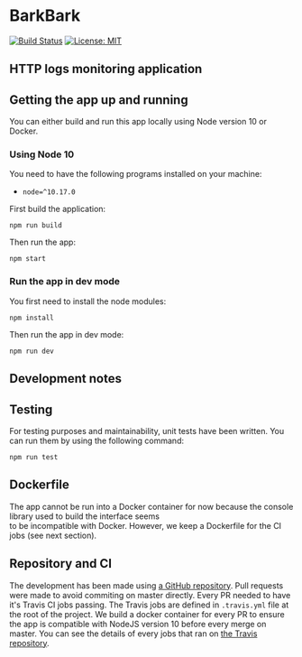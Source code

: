 # BarkBark

[![Build Status](https://travis-ci.com/DonaCrio/BarkBark.svg?branch=master)](https://travis-ci.com/DonaCrio/BarkBark)
[![License: MIT](https://img.shields.io/badge/License-MIT-yellow.svg)](https://opensource.org/licenses/MIT)

## HTTP logs monitoring application

## Getting the app up and running

You can either build and run this app locally using Node version 10 or Docker.

### Using Node 10

You need to have the following programs installed on your machine:

- `node=^10.17.0`

First build the application:

```
npm run build
```

Then run the app:

```
npm start
```

### Run the app in dev mode

You first need to install the node modules:

```
npm install
```

Then run the app in dev mode:

```
npm run dev
```

## Development notes

## Testing

For testing purposes and maintainability, unit tests have been written. You can run them by using the following command:

```
npm run test
```

## Dockerfile

The app cannot be run into a Docker container for now because the console library used to build the interface seems \
to be incompatible with Docker. However, we keep a Dockerfile for the CI jobs (see next section).

## Repository and CI

The development has been made using [a GitHub repository](https://www.github.com/donacrio/BarkBark).
Pull requests were made to avoid commiting on master directly. Every PR needed to have it's Travis CI jobs passing.
The Travis jobs are defined in `.travis.yml` file at the root of the project. We build a docker container for every PR to ensure the app is compatible with NodeJS version 10 before every merge on master.
You can see the details of every jobs that ran on [the Travis repository](https://travis-ci.com/DonaCrio/BarkBark).
